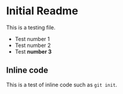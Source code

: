 # Initial Readme
This is a testing file.
* Test number 1
* Test number 2
* Test **number 3**
## Inline code
This is a test of inline code such as `git init`.
